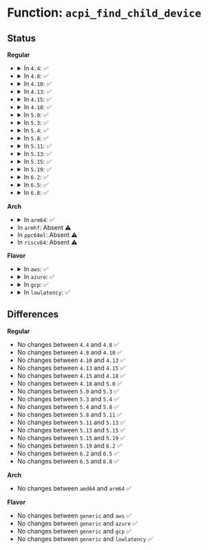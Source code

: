 # Function: <code>acpi_find_child_device</code>

## Status
<b>Regular</b>
<ul>
<li>
<details>
<summary>In <code>4.4</code>: ✅</summary>

```c
struct acpi_device *acpi_find_child_device(struct acpi_device *parent, u64 address, bool check_children);
```

**Collision:** Unique Global

**Inline:** No

**Transformation:** False

**Instances:**

```
In drivers/acpi/glue.c (ffffffff8147ece0)
Location: drivers/acpi/glue.c:104
Inline: False
Direct callers:
  - drivers/pci/pci-acpi.c:acpi_pci_find_companion
  - drivers/pci/pci-acpi.c:acpi_pci_find_companion
  - drivers/ata/libata-acpi.c:ata_acpi_bind_port
  - drivers/ata/libata-acpi.c:ata_acpi_bind_port
  - drivers/ata/libata-acpi.c:ata_acpi_bind_dev
  - drivers/ata/libata-acpi.c:ata_acpi_bind_dev
  - drivers/mmc/core/sdio_bus.c:sdio_add_func
  - drivers/mmc/core/sdio_bus.c:sdio_add_func
```
**Symbols:**

```
ffffffff8147ece0-ffffffff8147edc7: acpi_find_child_device (STB_GLOBAL)
```
</details>
</li>
<li>
<details>
<summary>In <code>4.8</code>: ✅</summary>

```c
struct acpi_device *acpi_find_child_device(struct acpi_device *parent, u64 address, bool check_children);
```

**Collision:** Unique Global

**Inline:** No

**Transformation:** False

**Instances:**

```
In drivers/acpi/glue.c (ffffffff814cd548)
Location: drivers/acpi/glue.c:104
Inline: False
Direct callers:
  - drivers/pci/pci-acpi.c:acpi_pci_find_companion
  - drivers/pci/pci-acpi.c:acpi_pci_find_companion
  - drivers/ata/libata-acpi.c:ata_acpi_bind_dev
  - drivers/ata/libata-acpi.c:ata_acpi_bind_dev
  - drivers/ata/libata-acpi.c:ata_acpi_bind_port
  - drivers/ata/libata-acpi.c:ata_acpi_bind_port
  - drivers/mmc/core/sdio_bus.c:sdio_add_func
  - drivers/mmc/core/sdio_bus.c:sdio_add_func
```
**Symbols:**

```
ffffffff814cd548-ffffffff814cd62c: acpi_find_child_device (STB_GLOBAL)
```
</details>
</li>
<li>
<details>
<summary>In <code>4.10</code>: ✅</summary>

```c
struct acpi_device *acpi_find_child_device(struct acpi_device *parent, u64 address, bool check_children);
```

**Collision:** Unique Global

**Inline:** No

**Transformation:** False

**Instances:**

```
In drivers/acpi/glue.c (ffffffff814ef489)
Location: drivers/acpi/glue.c:115
Inline: False
Direct callers:
  - drivers/pci/pci-acpi.c:acpi_pci_find_companion
  - drivers/pci/pci-acpi.c:acpi_pci_find_companion
  - drivers/ata/libata-acpi.c:ata_acpi_bind_dev
  - drivers/ata/libata-acpi.c:ata_acpi_bind_dev
  - drivers/ata/libata-acpi.c:ata_acpi_bind_port
  - drivers/ata/libata-acpi.c:ata_acpi_bind_port
  - drivers/mmc/core/sdio_bus.c:sdio_add_func
  - drivers/mmc/core/sdio_bus.c:sdio_add_func
```
**Symbols:**

```
ffffffff814ef489-ffffffff814ef56d: acpi_find_child_device (STB_GLOBAL)
```
</details>
</li>
<li>
<details>
<summary>In <code>4.13</code>: ✅</summary>

```c
struct acpi_device *acpi_find_child_device(struct acpi_device *parent, u64 address, bool check_children);
```

**Collision:** Unique Global

**Inline:** No

**Transformation:** False

**Instances:**

```
In drivers/acpi/glue.c (ffffffff814fc470)
Location: drivers/acpi/glue.c:115
Inline: False
Direct callers:
  - drivers/pci/pci-acpi.c:acpi_pci_find_companion
  - drivers/pci/pci-acpi.c:acpi_pci_find_companion
  - drivers/ata/libata-acpi.c:ata_acpi_bind_dev
  - drivers/ata/libata-acpi.c:ata_acpi_bind_dev
  - drivers/ata/libata-acpi.c:ata_acpi_bind_port
  - drivers/ata/libata-acpi.c:ata_acpi_bind_port
  - drivers/mmc/core/sdio_bus.c:sdio_add_func
  - drivers/mmc/core/sdio_bus.c:sdio_add_func
```
**Symbols:**

```
ffffffff814fc470-ffffffff814fc563: acpi_find_child_device (STB_GLOBAL)
```
</details>
</li>
<li>
<details>
<summary>In <code>4.15</code>: ✅</summary>

```c
struct acpi_device *acpi_find_child_device(struct acpi_device *parent, u64 address, bool check_children);
```

**Collision:** Unique Global

**Inline:** No

**Transformation:** False

**Instances:**

```
In drivers/acpi/glue.c (ffffffff8153e290)
Location: drivers/acpi/glue.c:115
Inline: False
Direct callers:
  - drivers/pci/pci-acpi.c:acpi_pci_find_companion
  - drivers/ata/libata-acpi.c:ata_acpi_bind_dev
  - drivers/ata/libata-acpi.c:ata_acpi_bind_dev
  - drivers/ata/libata-acpi.c:ata_acpi_bind_port
  - drivers/ata/libata-acpi.c:ata_acpi_bind_port
  - drivers/mmc/core/sdio_bus.c:sdio_add_func
  - drivers/mmc/core/sdio_bus.c:sdio_add_func
```
**Symbols:**

```
ffffffff8153e290-ffffffff8153e383: acpi_find_child_device (STB_GLOBAL)
```
</details>
</li>
<li>
<details>
<summary>In <code>4.18</code>: ✅</summary>

```c
struct acpi_device *acpi_find_child_device(struct acpi_device *parent, u64 address, bool check_children);
```

**Collision:** Unique Global

**Inline:** No

**Transformation:** False

**Instances:**

```
In drivers/acpi/glue.c (ffffffff815741c0)
Location: drivers/acpi/glue.c:115
Inline: False
Direct callers:
  - drivers/pci/pci-acpi.c:acpi_pci_find_companion
  - drivers/ata/libata-acpi.c:ata_acpi_bind_dev
  - drivers/ata/libata-acpi.c:ata_acpi_bind_dev
  - drivers/ata/libata-acpi.c:ata_acpi_bind_port
  - drivers/ata/libata-acpi.c:ata_acpi_bind_port
  - drivers/mmc/core/sdio_bus.c:sdio_add_func
  - drivers/mmc/core/sdio_bus.c:sdio_add_func
```
**Symbols:**

```
ffffffff815741c0-ffffffff815742bc: acpi_find_child_device (STB_GLOBAL)
```
</details>
</li>
<li>
<details>
<summary>In <code>5.0</code>: ✅</summary>

```c
struct acpi_device *acpi_find_child_device(struct acpi_device *parent, u64 address, bool check_children);
```

**Collision:** Unique Global

**Inline:** No

**Transformation:** False

**Instances:**

```
In drivers/acpi/glue.c (ffffffff8158bde0)
Location: drivers/acpi/glue.c:115
Inline: False
Direct callers:
  - drivers/pci/pci-acpi.c:acpi_pci_find_companion
  - drivers/ata/libata-acpi.c:ata_acpi_bind_dev
  - drivers/ata/libata-acpi.c:ata_acpi_bind_dev
  - drivers/ata/libata-acpi.c:ata_acpi_bind_port
  - drivers/ata/libata-acpi.c:ata_acpi_bind_port
  - drivers/mmc/core/sdio_bus.c:sdio_add_func
  - drivers/mmc/core/sdio_bus.c:sdio_add_func
```
**Symbols:**

```
ffffffff8158bde0-ffffffff8158bedc: acpi_find_child_device (STB_GLOBAL)
```
</details>
</li>
<li>
<details>
<summary>In <code>5.3</code>: ✅</summary>

```c
struct acpi_device *acpi_find_child_device(struct acpi_device *parent, u64 address, bool check_children);
```

**Collision:** Unique Global

**Inline:** No

**Transformation:** False

**Instances:**

```
In drivers/acpi/glue.c (ffffffff815bcbe0)
Location: drivers/acpi/glue.c:114
Inline: False
Direct callers:
  - drivers/pci/pci-acpi.c:acpi_pci_find_companion
  - drivers/ata/libata-acpi.c:ata_acpi_bind_dev
  - drivers/ata/libata-acpi.c:ata_acpi_bind_dev
  - drivers/ata/libata-acpi.c:ata_acpi_bind_port
  - drivers/ata/libata-acpi.c:ata_acpi_bind_port
  - drivers/mmc/core/sdio_bus.c:sdio_add_func
  - drivers/mmc/core/sdio_bus.c:sdio_add_func
```
**Symbols:**

```
ffffffff815bcbe0-ffffffff815bcce3: acpi_find_child_device (STB_GLOBAL)
```
</details>
</li>
<li>
<details>
<summary>In <code>5.4</code>: ✅</summary>

```c
struct acpi_device *acpi_find_child_device(struct acpi_device *parent, u64 address, bool check_children);
```

**Collision:** Unique Global

**Inline:** No

**Transformation:** False

**Instances:**

```
In drivers/acpi/glue.c (ffffffff815ddea0)
Location: drivers/acpi/glue.c:114
Inline: False
Direct callers:
  - drivers/pci/pci-acpi.c:acpi_pci_find_companion
  - drivers/ata/libata-acpi.c:ata_acpi_bind_dev
  - drivers/ata/libata-acpi.c:ata_acpi_bind_dev
  - drivers/ata/libata-acpi.c:ata_acpi_bind_port
  - drivers/ata/libata-acpi.c:ata_acpi_bind_port
  - drivers/mmc/core/sdio_bus.c:sdio_add_func
  - drivers/mmc/core/sdio_bus.c:sdio_add_func
```
**Symbols:**

```
ffffffff815ddea0-ffffffff815ddfa3: acpi_find_child_device (STB_GLOBAL)
```
</details>
</li>
<li>
<details>
<summary>In <code>5.8</code>: ✅</summary>

```c
struct acpi_device *acpi_find_child_device(struct acpi_device *parent, u64 address, bool check_children);
```

**Collision:** Unique Global

**Inline:** No

**Transformation:** False

**Instances:**

```
In drivers/acpi/glue.c (ffffffff816887a0)
Location: drivers/acpi/glue.c:114
Inline: False
Direct callers:
  - drivers/pci/pci-acpi.c:acpi_pci_find_companion
  - drivers/ata/libata-acpi.c:ata_acpi_bind_dev
  - drivers/ata/libata-acpi.c:ata_acpi_bind_dev
  - drivers/ata/libata-acpi.c:ata_acpi_bind_port
  - drivers/ata/libata-acpi.c:ata_acpi_bind_port
  - drivers/usb/core/usb-acpi.c:usb_acpi_get_companion_for_port
  - drivers/mmc/core/sdio_bus.c:sdio_add_func
  - drivers/mmc/core/sdio_bus.c:sdio_add_func
```
**Symbols:**

```
ffffffff816887a0-ffffffff816888a3: acpi_find_child_device (STB_GLOBAL)
```
</details>
</li>
<li>
<details>
<summary>In <code>5.11</code>: ✅</summary>

```c
struct acpi_device *acpi_find_child_device(struct acpi_device *parent, u64 address, bool check_children);
```

**Collision:** Unique Global

**Inline:** No

**Transformation:** False

**Instances:**

```
In drivers/acpi/glue.c (ffffffff816a6370)
Location: drivers/acpi/glue.c:114
Inline: False
Direct callers:
  - drivers/pci/pci-acpi.c:acpi_pci_find_companion
  - drivers/ata/libata-acpi.c:ata_acpi_bind_dev
  - drivers/ata/libata-acpi.c:ata_acpi_bind_dev
  - drivers/ata/libata-acpi.c:ata_acpi_bind_port
  - drivers/ata/libata-acpi.c:ata_acpi_bind_port
  - drivers/usb/core/usb-acpi.c:usb_acpi_get_companion_for_port
  - drivers/mmc/core/sdio_bus.c:sdio_add_func
  - drivers/mmc/core/sdio_bus.c:sdio_add_func
```
**Symbols:**

```
ffffffff816a6370-ffffffff816a6473: acpi_find_child_device (STB_GLOBAL)
```
</details>
</li>
<li>
<details>
<summary>In <code>5.13</code>: ✅</summary>

```c
struct acpi_device *acpi_find_child_device(struct acpi_device *parent, u64 address, bool check_children);
```

**Collision:** Unique Global

**Inline:** No

**Transformation:** False

**Instances:**

```
In drivers/acpi/glue.c (ffffffff81689000)
Location: drivers/acpi/glue.c:114
Inline: False
Direct callers:
  - drivers/pci/pci-acpi.c:acpi_pci_find_companion
  - drivers/ata/libata-acpi.c:ata_acpi_bind_dev
  - drivers/ata/libata-acpi.c:ata_acpi_bind_dev
  - drivers/ata/libata-acpi.c:ata_acpi_bind_port
  - drivers/ata/libata-acpi.c:ata_acpi_bind_port
  - drivers/usb/core/usb-acpi.c:usb_acpi_get_companion_for_port
  - drivers/mmc/core/sdio_bus.c:sdio_add_func
  - drivers/mmc/core/sdio_bus.c:sdio_add_func
```
**Symbols:**

```
ffffffff81689000-ffffffff81689103: acpi_find_child_device (STB_GLOBAL)
```
</details>
</li>
<li>
<details>
<summary>In <code>5.15</code>: ✅</summary>

```c
struct acpi_device *acpi_find_child_device(struct acpi_device *parent, u64 address, bool check_children);
```

**Collision:** Unique Global

**Inline:** No

**Transformation:** False

**Instances:**

```
In drivers/acpi/glue.c (ffffffff816fe440)
Location: drivers/acpi/glue.c:104
Inline: False
Direct callers:
  - drivers/ata/libata-acpi.c:ata_acpi_bind_dev
  - drivers/ata/libata-acpi.c:ata_acpi_bind_dev
  - drivers/ata/libata-acpi.c:ata_acpi_bind_port
  - drivers/ata/libata-acpi.c:ata_acpi_bind_port
  - drivers/usb/core/usb-acpi.c:usb_acpi_get_companion_for_port
  - drivers/mmc/core/sdio_bus.c:sdio_add_func
  - drivers/mmc/core/sdio_bus.c:sdio_add_func
```
**Symbols:**

```
ffffffff816fe440-ffffffff816fe543: acpi_find_child_device (STB_GLOBAL)
```
</details>
</li>
<li>
<details>
<summary>In <code>5.19</code>: ✅</summary>

```c
struct acpi_device *acpi_find_child_device(struct acpi_device *parent, u64 address, bool check_children);
```

**Collision:** Unique Global

**Inline:** No

**Transformation:** False

**Instances:**

```
In drivers/acpi/glue.c (ffffffff8182be90)
Location: drivers/acpi/glue.c:108
Inline: False
Direct callers:
  - drivers/pci/pci-acpi.c:acpi_pci_find_companion
  - drivers/ata/libata-acpi.c:ata_acpi_bind_dev
  - drivers/ata/libata-acpi.c:ata_acpi_bind_dev
  - drivers/ata/libata-acpi.c:ata_acpi_bind_port
  - drivers/ata/libata-acpi.c:ata_acpi_bind_port
  - drivers/usb/core/usb-acpi.c:usb_acpi_get_companion_for_port
  - drivers/mmc/core/sdio_bus.c:sdio_add_func
  - drivers/mmc/core/sdio_bus.c:sdio_add_func
```
**Symbols:**

```
ffffffff8182be90-ffffffff8182bf62: acpi_find_child_device (STB_GLOBAL)
```
</details>
</li>
<li>
<details>
<summary>In <code>6.2</code>: ✅</summary>

```c
struct acpi_device *acpi_find_child_device(struct acpi_device *parent, u64 address, bool check_children);
```

**Collision:** Unique Global

**Inline:** No

**Transformation:** False

**Instances:**

```
In drivers/acpi/glue.c (ffffffff8195ee40)
Location: drivers/acpi/glue.c:205
Inline: False
Direct callers:
  - drivers/pci/pci-acpi.c:acpi_pci_find_companion
  - drivers/ata/libata-acpi.c:ata_acpi_bind_dev
  - drivers/ata/libata-acpi.c:ata_acpi_bind_dev
  - drivers/ata/libata-acpi.c:ata_acpi_bind_port
  - drivers/ata/libata-acpi.c:ata_acpi_bind_port
  - drivers/mmc/core/sdio_bus.c:sdio_add_func
  - drivers/mmc/core/sdio_bus.c:sdio_add_func
```
**Symbols:**

```
ffffffff8195ee40-ffffffff8195eeb5: acpi_find_child_device (STB_GLOBAL)
```
</details>
</li>
<li>
<details>
<summary>In <code>6.5</code>: ✅</summary>

```c
struct acpi_device *acpi_find_child_device(struct acpi_device *parent, u64 address, bool check_children);
```

**Collision:** Unique Global

**Inline:** No

**Transformation:** False

**Instances:**

```
In drivers/acpi/glue.c (ffffffff819a53d0)
Location: drivers/acpi/glue.c:205
Inline: False
Direct callers:
  - drivers/pci/pci-acpi.c:acpi_pci_find_companion
  - drivers/ata/libata-acpi.c:ata_acpi_bind_dev
  - drivers/ata/libata-acpi.c:ata_acpi_bind_dev
  - drivers/ata/libata-acpi.c:ata_acpi_bind_port
  - drivers/ata/libata-acpi.c:ata_acpi_bind_port
  - drivers/mmc/core/sdio_bus.c:sdio_add_func
  - drivers/mmc/core/sdio_bus.c:sdio_add_func
```
**Symbols:**

```
ffffffff819a53d0-ffffffff819a5445: acpi_find_child_device (STB_GLOBAL)
```
</details>
</li>
<li>
<details>
<summary>In <code>6.8</code>: ✅</summary>

```c
struct acpi_device *acpi_find_child_device(struct acpi_device *parent, u64 address, bool check_children);
```

**Collision:** Unique Global

**Inline:** No

**Transformation:** False

**Instances:**

```
In drivers/acpi/glue.c (ffffffff819edd50)
Location: drivers/acpi/glue.c:205
Inline: False
Direct callers:
  - drivers/pci/pci-acpi.c:acpi_pci_find_companion
  - drivers/ata/libata-acpi.c:ata_acpi_bind_dev
  - drivers/ata/libata-acpi.c:ata_acpi_bind_dev
  - drivers/ata/libata-acpi.c:ata_acpi_bind_port
  - drivers/ata/libata-acpi.c:ata_acpi_bind_port
  - drivers/mmc/core/sdio_bus.c:sdio_add_func
  - drivers/mmc/core/sdio_bus.c:sdio_add_func
```
**Symbols:**

```
ffffffff819edd50-ffffffff819eddc5: acpi_find_child_device (STB_GLOBAL)
```
</details>
</li>
</ul>
<b>Arch</b>
<ul>
<li>
<details>
<summary>In <code>arm64</code>: ✅</summary>

```c
struct acpi_device *acpi_find_child_device(struct acpi_device *parent, u64 address, bool check_children);
```

**Collision:** Unique Global

**Inline:** No

**Transformation:** False

**Instances:**

```
In drivers/acpi/glue.c (ffff80001076a1c0)
Location: drivers/acpi/glue.c:114
Inline: False
Direct callers:
  - drivers/pci/pci-acpi.c:acpi_pci_find_companion
  - drivers/ata/libata-acpi.c:ata_acpi_bind_dev
  - drivers/ata/libata-acpi.c:ata_acpi_bind_dev
  - drivers/ata/libata-acpi.c:ata_acpi_bind_port
  - drivers/ata/libata-acpi.c:ata_acpi_bind_port
  - drivers/mmc/core/sdio_bus.c:sdio_add_func
  - drivers/mmc/core/sdio_bus.c:sdio_add_func
```
**Symbols:**

```
ffff80001076a1c0-ffff80001076a308: acpi_find_child_device (STB_GLOBAL)
```
</details>
</li>
<li>
In <code>armhf</code>: Absent ⚠️
</li>
<li>
In <code>ppc64el</code>: Absent ⚠️
</li>
<li>
In <code>riscv64</code>: Absent ⚠️
</li>
</ul>
<b>Flavor</b>
<ul>
<li>
<details>
<summary>In <code>aws</code>: ✅</summary>

```c
struct acpi_device *acpi_find_child_device(struct acpi_device *parent, u64 address, bool check_children);
```

**Collision:** Unique Global

**Inline:** No

**Transformation:** False

**Instances:**

```
In drivers/acpi/glue.c (ffffffff815d0380)
Location: drivers/acpi/glue.c:114
Inline: False
Direct callers:
  - drivers/pci/pci-acpi.c:acpi_pci_find_companion
  - drivers/ata/libata-acpi.c:ata_acpi_bind_dev
  - drivers/ata/libata-acpi.c:ata_acpi_bind_dev
  - drivers/ata/libata-acpi.c:ata_acpi_bind_port
  - drivers/ata/libata-acpi.c:ata_acpi_bind_port
  - drivers/mmc/core/sdio_bus.c:sdio_add_func
  - drivers/mmc/core/sdio_bus.c:sdio_add_func
```
**Symbols:**

```
ffffffff815d0380-ffffffff815d0483: acpi_find_child_device (STB_GLOBAL)
```
</details>
</li>
<li>
<details>
<summary>In <code>azure</code>: ✅</summary>

```c
struct acpi_device *acpi_find_child_device(struct acpi_device *parent, u64 address, bool check_children);
```

**Collision:** Unique Global

**Inline:** No

**Transformation:** False

**Instances:**

```
In drivers/acpi/glue.c (ffffffff815b9f40)
Location: drivers/acpi/glue.c:114
Inline: False
Direct callers:
  - drivers/pci/pci-acpi.c:acpi_pci_find_companion
  - drivers/acpi/nfit/core.c:acpi_nfit_add_dimm
  - drivers/ata/libata-acpi.c:ata_acpi_bind_dev
  - drivers/ata/libata-acpi.c:ata_acpi_bind_dev
  - drivers/ata/libata-acpi.c:ata_acpi_bind_port
  - drivers/ata/libata-acpi.c:ata_acpi_bind_port
```
**Symbols:**

```
ffffffff815b9f40-ffffffff815ba043: acpi_find_child_device (STB_GLOBAL)
```
</details>
</li>
<li>
<details>
<summary>In <code>gcp</code>: ✅</summary>

```c
struct acpi_device *acpi_find_child_device(struct acpi_device *parent, u64 address, bool check_children);
```

**Collision:** Unique Global

**Inline:** No

**Transformation:** False

**Instances:**

```
In drivers/acpi/glue.c (ffffffff815d2180)
Location: drivers/acpi/glue.c:114
Inline: False
Direct callers:
  - drivers/pci/pci-acpi.c:acpi_pci_find_companion
  - drivers/ata/libata-acpi.c:ata_acpi_bind_dev
  - drivers/ata/libata-acpi.c:ata_acpi_bind_dev
  - drivers/ata/libata-acpi.c:ata_acpi_bind_port
  - drivers/ata/libata-acpi.c:ata_acpi_bind_port
  - drivers/mmc/core/sdio_bus.c:sdio_add_func
  - drivers/mmc/core/sdio_bus.c:sdio_add_func
```
**Symbols:**

```
ffffffff815d2180-ffffffff815d2283: acpi_find_child_device (STB_GLOBAL)
```
</details>
</li>
<li>
<details>
<summary>In <code>lowlatency</code>: ✅</summary>

```c
struct acpi_device *acpi_find_child_device(struct acpi_device *parent, u64 address, bool check_children);
```

**Collision:** Unique Global

**Inline:** No

**Transformation:** False

**Instances:**

```
In drivers/acpi/glue.c (ffffffff815ec040)
Location: drivers/acpi/glue.c:114
Inline: False
Direct callers:
  - drivers/pci/pci-acpi.c:acpi_pci_find_companion
  - drivers/ata/libata-acpi.c:ata_acpi_bind_dev
  - drivers/ata/libata-acpi.c:ata_acpi_bind_dev
  - drivers/ata/libata-acpi.c:ata_acpi_bind_port
  - drivers/ata/libata-acpi.c:ata_acpi_bind_port
  - drivers/mmc/core/sdio_bus.c:sdio_add_func
  - drivers/mmc/core/sdio_bus.c:sdio_add_func
```
**Symbols:**

```
ffffffff815ec040-ffffffff815ec143: acpi_find_child_device (STB_GLOBAL)
```
</details>
</li>
</ul>

## Differences
<b>Regular</b>
<ul>
<li>
No changes between <code>4.4</code> and <code>4.8</code> ✅
</li>
<li>
No changes between <code>4.8</code> and <code>4.10</code> ✅
</li>
<li>
No changes between <code>4.10</code> and <code>4.13</code> ✅
</li>
<li>
No changes between <code>4.13</code> and <code>4.15</code> ✅
</li>
<li>
No changes between <code>4.15</code> and <code>4.18</code> ✅
</li>
<li>
No changes between <code>4.18</code> and <code>5.0</code> ✅
</li>
<li>
No changes between <code>5.0</code> and <code>5.3</code> ✅
</li>
<li>
No changes between <code>5.3</code> and <code>5.4</code> ✅
</li>
<li>
No changes between <code>5.4</code> and <code>5.8</code> ✅
</li>
<li>
No changes between <code>5.8</code> and <code>5.11</code> ✅
</li>
<li>
No changes between <code>5.11</code> and <code>5.13</code> ✅
</li>
<li>
No changes between <code>5.13</code> and <code>5.15</code> ✅
</li>
<li>
No changes between <code>5.15</code> and <code>5.19</code> ✅
</li>
<li>
No changes between <code>5.19</code> and <code>6.2</code> ✅
</li>
<li>
No changes between <code>6.2</code> and <code>6.5</code> ✅
</li>
<li>
No changes between <code>6.5</code> and <code>6.8</code> ✅
</li>
</ul>
<b>Arch</b>
<ul>
<li>
No changes between <code>amd64</code> and <code>arm64</code> ✅
</li>
</ul>
<b>Flavor</b>
<ul>
<li>
No changes between <code>generic</code> and <code>aws</code> ✅
</li>
<li>
No changes between <code>generic</code> and <code>azure</code> ✅
</li>
<li>
No changes between <code>generic</code> and <code>gcp</code> ✅
</li>
<li>
No changes between <code>generic</code> and <code>lowlatency</code> ✅
</li>
</ul>
